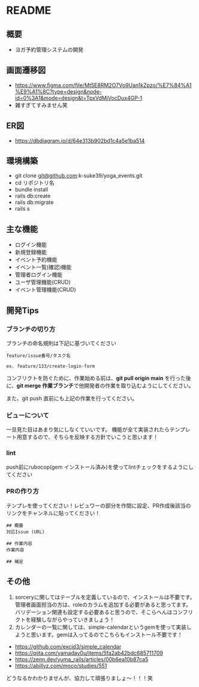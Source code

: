 # README

## 概要
- ヨガ予約管理システムの開発

## 画面遷移図
- https://www.figma.com/file/Mt5E8RM2O7Vo9Uan1kZpzo/%E7%84%A1%E9%A1%8C?type=design&node-id=0%3A1&mode=design&t=TpxVdMjVocDux4GP-1
- 雑すぎてすみません笑

## ER図
- https://dbdiagram.io/d/64e313b902bd1c4a5e1ba514


## 環境構築
- git clone git@github.com:k-suke39/yoga_events.git
- cd リポジトリ名
- bundle install
- rails db:create
- rails db:migrate
- rails s

## 主な機能
- ログイン機能
- 新規登録機能
- イベント予約機能
- イベント一覧(確認)機能
- 管理者ログイン機能
- ユーザ管理機能(CRUD)
- イベント管理機能(CRUD)

## 開発Tips
### ブランチの切り方
ブランチの命名規則は下記に基づいてください
```
feature/issue番号/タスク名

ex. feature/133/create-login-form
```
コンフリクトを防ぐために、作業始める前は、**git pull origin main** を行った後に、**git merge 作業ブランチ**で他開発者の作業を取り込むようにしてください。

また、git push 直前にも上記の作業を行ってください。

### ビューについて
一旦見た目はあまり気にしなくていいです。
機能が全て実装されたらテンプレート用意するので、そちらを反映する方針でいこうと思います！

### lint
push前にrubocop(gem インストール済み)を使ってlintチェックをするようにしてください

### PRの作り方
テンプレを使ってください！レビュワーの部分を作間に設定、PR作成後該当のリンクをチャンネルに貼ってください！
```
## 概要
対応Issue (URL)

## 作業内容
作業内容

## 補足
```

## その他
1. sorceryに関してはテーブルを定義しているので、インストールは不要です。管理者画面担当の方は、roleのカラムを追加する必要があると思ってます。バリデーション関連も設定する必要あると思うので、そこらへんはコンフリクトを経験しながらやっていきましょう！
2. カレンダーの一覧に関しては、simple-calendarというgemを使って実装しようと思います。gemは入ってるのでこちらもインストール不要です！
- https://github.com/excid3/simple_calendar
- https://qiita.com/yamaday0u/items/5fa2ab42bdc685711709
- https://zenn.dev/yuma_rails/articles/00b6ea10b87ca5
- https://abillyz.com/moco/studies/551


どうなるかわかりませんが、協力して頑張りましょ〜！！！笑
